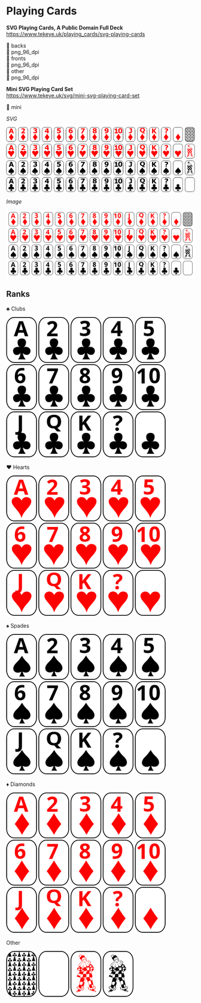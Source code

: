 # Playing Cards

**SVG Playing Cards, A Public Domain Full Deck**  
https://www.tekeye.uk/playing_cards/svg-playing-cards

📂 backs  
  📂 png_96_dpi  
📂 fronts  
  📂 png_96_dpi  
📂 other  
  📂 png_96_dpi  

**Mini SVG Playing Card Set**  
https://www.tekeye.uk/svg/mini-svg-playing-card-set

📂 mini  

_SVG_

![Mini Cards](mini-cards.png "Mini Cards")

_Image_

![Mini Cards](mini-cards.svg "Mini Cards")

## Ranks

♣ Clubs

![](mini/CA.svg "Ace Clubs")
![](mini/C2.svg "2 Clubs")
![](mini/C3.svg "3 Clubs")
![](mini/C4.svg "4 Clubs")
![](mini/C5.svg "5 Clubs")
![](mini/C6.svg "6 Clubs")
![](mini/C7.svg "7 Clubs")
![](mini/C8.svg "8 Clubs")
![](mini/C9.svg "9 Clubs")
![](mini/C10.svg "10 Clubs")
![](mini/C11.svg "Jack Clubs")
![](mini/C12.svg "Queen Clubs")
![](mini/C13.svg "King Clubs")
![](mini/C0.svg "Clubs")
![](mini/C.svg "Clubs")

♥ Hearts

![](mini/HA.svg "Ace Hearts")
![](mini/H2.svg "2 Hearts")
![](mini/H3.svg "3 Hearts")
![](mini/H4.svg "4 Hearts")
![](mini/H5.svg "5 Hearts")
![](mini/H6.svg "6 Hearts")
![](mini/H7.svg "7 Hearts")
![](mini/H8.svg "8 Hearts")
![](mini/H9.svg "9 Hearts")
![](mini/H10.svg "10 Hearts")
![](mini/H11.svg "Jack Hearts")
![](mini/H12.svg "Queen Hearts")
![](mini/H13.svg "King Hearts")
![](mini/H0.svg "Hearts")
![](mini/H.svg "Hearts")

♠ Spades

![](mini/SA.svg "Ace Spades")
![](mini/S2.svg "2 Spades")
![](mini/S3.svg "3 Spades")
![](mini/S4.svg "4 Spades")
![](mini/S5.svg "5 Spades")
![](mini/S6.svg "6 Spades")
![](mini/S7.svg "7 Spades")
![](mini/S8.svg "8 Spades")
![](mini/S9.svg "9 Spades")
![](mini/S10.svg "10 Spades")
![](mini/S11.svg "Jack Spades")
![](mini/S12.svg "Queen Spades")
![](mini/S13.svg "King Spades")
![](mini/S0.svg "Spades")
![](mini/S.svg "Spades")

♦ Diamonds

![](mini/DA.svg "Ace Diamonds")
![](mini/D2.svg "2 Diamonds")
![](mini/D3.svg "3 Diamonds")
![](mini/D4.svg "4 Diamonds")
![](mini/D5.svg "5 Diamonds")
![](mini/D6.svg "6 Diamonds")
![](mini/D7.svg "7 Diamonds")
![](mini/D8.svg "8 Diamonds")
![](mini/D9.svg "9 Diamonds")
![](mini/D10.svg "10 Diamonds")
![](mini/D11.svg "Jack Diamonds")
![](mini/D12.svg "Queen Diamonds")
![](mini/D13.svg "King Diamonds")
![](mini/D0.svg "Diamonds")
![](mini/D.svg "Diamonds")

Other

![Background](mini/Background.svg "Background")
![Card](mini/Card.svg "Card")
![Joker](mini/JR.svg "Joker")
![Joker](mini/JB.svg "Joker")

